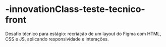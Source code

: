 # -innovationClass-teste-tecnico-front
Desafio técnico para estágio: recriação de um layout do Figma com HTML, CSS e JS, aplicando responsividade e interações.

